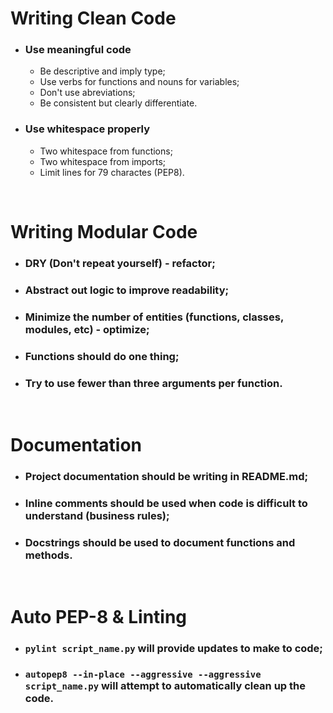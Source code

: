 # Writing Clean Code

- ### Use meaningful code

  - Be descriptive and imply type;
  - Use verbs for functions and nouns for variables;
  - Don't use abreviations;
  - Be consistent but clearly differentiate.

- ### Use whitespace properly

  - Two whitespace from functions;
  - Two whitespace from imports;
  - Limit lines for 79 charactes (PEP8).

</br>

# Writing Modular Code 

- ### DRY (Don't repeat yourself) - refactor;
- ### Abstract out logic to improve readability;
- ### Minimize the number of entities (functions, classes, modules, etc) - optimize;
- ### Functions should do one thing;
- ### Try to use fewer than three arguments per function.

</br>

# Documentation
- ### Project documentation should be writing in README.md;
- ### Inline comments should be used when code is difficult to understand (business rules);
- ### Docstrings should be used to document functions and methods.

</br>

# Auto PEP-8 & Linting
- ### `pylint script_name.py` will provide updates to make to code;
- ### `autopep8 --in-place --aggressive --aggressive script_name.py` will attempt to automatically clean up the code.